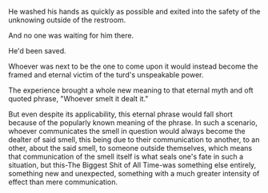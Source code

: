 He washed his hands as quickly as possible and exited into the safety of the unknowing outside of the restroom.

And no one was waiting for him there.

He'd been saved.

Whoever was next to be the one to come upon it would instead become the framed and eternal victim of the turd's unspeakable power.

The experience brought a whole new meaning to that eternal myth and oft quoted phrase, "Whoever smelt it dealt it."

But even despite its applicability, this eternal phrase would fall short because of the popularly known meaning of the phrase. In such a scenario, whoever communicates the smell in question would always become the dealter of said smell, this being due to their communication to another, to an other, about the said smell, to someone outside themselves, which means that communication of the smell itself is what seals one's fate in such a situation, but this-The Biggest Shit of All Time-was something else entirely, something new and unexpected, something with a much greater intensity of effect than mere communication.